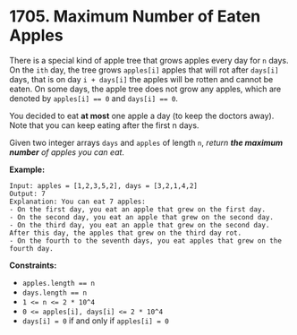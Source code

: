 # 1705. Maximum Number of Eaten Apples

There is a special kind of apple tree that grows apples every day for `n` days. On the `ith` day, the tree grows `apples[i]` apples that will rot after `days[i]` days, that is on day `i + days[i]` the apples will be rotten and cannot be eaten. On some days, the apple tree does not grow any apples, which are denoted by `apples[i] == 0` and `days[i] == 0`.

You decided to eat **at most** one apple a day (to keep the doctors away). Note that you can keep eating after the first n days.

Given two integer arrays `days` and `apples` of length `n`, *return **the maximum number** of apples you can eat*.

**Example:**
```
Input: apples = [1,2,3,5,2], days = [3,2,1,4,2]
Output: 7
Explanation: You can eat 7 apples:
- On the first day, you eat an apple that grew on the first day.
- On the second day, you eat an apple that grew on the second day.
- On the third day, you eat an apple that grew on the second day. After this day, the apples that grew on the third day rot.
- On the fourth to the seventh days, you eat apples that grew on the fourth day.
```

**Constraints:**
- `apples.length == n`
- `days.length == n`
- `1 <= n <= 2 * 10^4`
- `0 <= apples[i], days[i] <= 2 * 10^4`
- `days[i] = 0` if and only if `apples[i] = 0`
